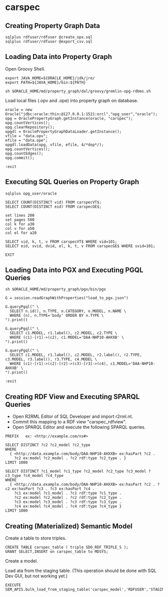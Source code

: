 # carspec


## Creating Property Graph Data

    sqlplus rdfuser/rdfuser @create_opx.sql 
    sqlplus rdfuser/rdfuser @export_csv.sql

## Loading Data into Property Graph 

Open Groovy Shell.

    export JAVA_HOME=${ORACLE_HOME}/jdk/jre/
    export PATH=${JAVA_HOME}/bin:${PATH}

    sh $ORACLE_HOME/md/property_graph/dal/groovy/gremlin-opg-rdbms.sh

Load local files (.opv and .ope) into property graph on database.

```
oracle = new Oracle("jdbc:oracle:thin:@127.0.0.1:1521:orcl","opg_user","oracle");
opg = OraclePropertyGraph.getInstance(oracle, "carspec");
opg.countVertices();
opg.clearRepository();
opgdl = OraclePropertyGraphDataLoader.getInstance();
vfile = "data.opv";
efile = "data.ope";
opgdl.loadData(opg, vfile, efile, 4/*dop*/);
opg.countVertices();
opg.countEdges();
opg.commit();

:exit
```

## Executing SQL Queries on Property Graph

    sqlplus opg_user/oracle

```
SELECT COUNT(DISTINCT vid) FROM carspecVT$;
SELECT COUNT(DISTINCT eid) FROM carspecGE$;

set lines 200
set pages 500
col k for a30
col v for a50
col el for a20

SELECT vid, k, t, v FROM carspecVT$ WHERE vid=101;
SELECT eid, svid, dvid, el, k, t, v FROM carspecGE$ WHERE svid=101;

EXIT
```

## Loading Data into PGX and Executing PGQL Queries

    sh $ORACLE_HOME/md/property_graph/pgx/bin/pgx

```
G = session.readGraphWithProperties("load_to_pgx.json")

G.queryPgql(" \
  SELECT n.id(), n.TYPE, n.CATEGORY, n.MODEL, n.NAME \
  WHERE (n), n.TYPE='body' ORDER BY n.TYPE \
").print()

G.queryPgql(" \
  SELECT c1.MODEL, r1.label(), c2.MODEL, c2.TYPE \
  WHERE (c1)-[r1]->(c2), c1.MODEL='DAA-NHP10-AHXXB' \
").print()

G.queryPgql(" \
  SELECT c1.MODEL, r1.label(), c2.MODEL, r2.label(), r2.TYPE, c3.MODEL, r3.label(), r3.TYPE, c4.MODEL \
  WHERE (c1)-[r1]->(c2)-[r2]->(c3)-[r3]->(c4), c1.MODEL='DAA-NHP10-AHXXB' \
").print()

:exit
```

## Creating RDF View and Executing SPARQL Queries

* Open R2RML Editor of SQL Developer and import r2rml.nt.
* Commit this mapping to a RDF view "carspec_rdfview".
* Open SPARQL Editor and execute the following SPARQL queries.

```
PREFIX   ex: <http://example.com/ns#>

SELECT DISTINCT ?c2 ?c2_model ?c2_type
WHERE 
  { <http://data.example.com/body/DAA-NHP10-AHXXB> ex:hasPart ?c2 .
    ?c2 ex:model ?c2_model . ?c2 rdf:type ?c2_type . }
LIMIT 1000

SELECT DISTINCT ?c1_model ?c1_type ?c2_model ?c2_type ?c3_model ?c3_type ?c4_model ?c4_type
WHERE 
  { <http://data.example.com/body/DAA-NHP10-AHXXB> ex:hasPart ?c2 . ?c2 ex:hasPart ?c3 . ?c3 ex:hasPart ?c4 .
    ?c1 ex:model ?c1_model . ?c1 rdf:type ?c1_type .
    ?c2 ex:model ?c2_model . ?c2 rdf:type ?c2_type . 
    ?c3 ex:model ?c3_model . ?c3 rdf:type ?c3_type .
    ?c4 ex:model ?c4_model . ?c4 rdf:type ?c4_type }
LIMIT 1000
```

## Creating (Materialized) Semantic Model

Create a table to store triples.

    CREATE TABLE carspec_table ( triple SDO_RDF_TRIPLE_S );
    GRANT SELECT,INSERT on carspec_table to MDSYS;

Create a model.

Load ata from the staging table. (This operation should be done with SQL Dev GUI, but not working yet.)

    EXECUTE SEM_APIS.bulk_load_from_staging_table('carspec_model','RDFUSER','STAGING')


